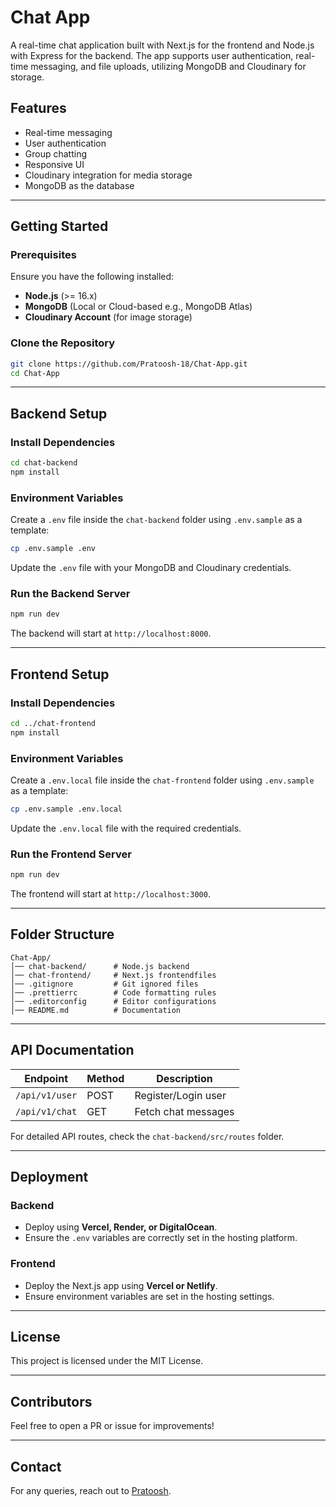 # Chat App

A real-time chat application built with Next.js for the frontend and Node.js with Express for the backend. The app supports user authentication, real-time messaging, and file uploads, utilizing MongoDB and Cloudinary for storage.

## Features
- Real-time messaging
- User authentication
- Group chatting
- Responsive UI
- Cloudinary integration for media storage
- MongoDB as the database

---

## Getting Started

### Prerequisites
Ensure you have the following installed:
- **Node.js** (>= 16.x)
- **MongoDB** (Local or Cloud-based e.g., MongoDB Atlas)
- **Cloudinary Account** (for image storage)

### Clone the Repository
```sh
git clone https://github.com/Pratoosh-18/Chat-App.git
cd Chat-App
```

---

## Backend Setup

### Install Dependencies
```sh
cd chat-backend
npm install
```

### Environment Variables
Create a `.env` file inside the `chat-backend` folder using `.env.sample` as a template:
```sh
cp .env.sample .env
```
Update the `.env` file with your MongoDB and Cloudinary credentials.

### Run the Backend Server
```sh
npm run dev
```
The backend will start at `http://localhost:8000`.

---

## Frontend Setup

### Install Dependencies
```sh
cd ../chat-frontend
npm install
```

### Environment Variables
Create a `.env.local` file inside the `chat-frontend` folder using `.env.sample` as a template:
```sh
cp .env.sample .env.local
```
Update the `.env.local` file with the required credentials.

### Run the Frontend Server
```sh
npm run dev
```
The frontend will start at `http://localhost:3000`.

---

## Folder Structure
```
Chat-App/
│── chat-backend/      # Node.js backend
│── chat-frontend/     # Next.js frontendfiles
│── .gitignore         # Git ignored files
│── .prettierrc        # Code formatting rules
│── .editorconfig      # Editor configurations
│── README.md          # Documentation
```

---

## API Documentation
| Endpoint              | Method | Description            |
|----------------------|--------|------------------------|
| `/api/v1/user`       | POST   | Register/Login user    |
| `/api/v1/chat`       | GET    | Fetch chat messages    |

For detailed API routes, check the `chat-backend/src/routes` folder.

---

## Deployment
### Backend
- Deploy using **Vercel, Render, or DigitalOcean**.
- Ensure the `.env` variables are correctly set in the hosting platform.

### Frontend
- Deploy the Next.js app using **Vercel or Netlify**.
- Ensure environment variables are set in the hosting settings.

---

## License
This project is licensed under the MIT License.

---

## Contributors
Feel free to open a PR or issue for improvements!

---

## Contact
For any queries, reach out to [Pratoosh](https://github.com/Pratoosh-18).